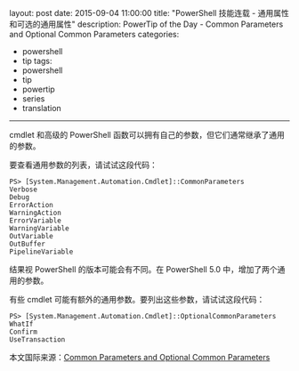 ﻿layout: post
date: 2015-09-04 11:00:00
title: "PowerShell 技能连载 - 通用属性和可选的通用属性"
description: PowerTip of the Day - Common Parameters and Optional Common Parameters
categories:
- powershell
- tip
tags:
- powershell
- tip
- powertip
- series
- translation
---
cmdlet 和高级的 PowerShell 函数可以拥有自己的参数，但它们通常继承了通用的参数。

要查看通用参数的列表，请试试这段代码：

    PS> [System.Management.Automation.Cmdlet]::CommonParameters
    Verbose
    Debug
    ErrorAction
    WarningAction
    ErrorVariable
    WarningVariable
    OutVariable
    OutBuffer
    PipelineVariable

结果视 PowerShell 的版本可能会有不同。在 PowerShell 5.0 中，增加了两个通用的参数。

有些 cmdlet 可能有额外的通用参数。要列出这些参数，请试试这段代码：

    PS> [System.Management.Automation.Cmdlet]::OptionalCommonParameters
    WhatIf
    Confirm
    UseTransaction

<!--more-->
本文国际来源：[Common Parameters and Optional Common Parameters](http://powershell.com/cs/blogs/tips/archive/2015/09/04/common-parameters-and-optional-common-parameters.aspx)
